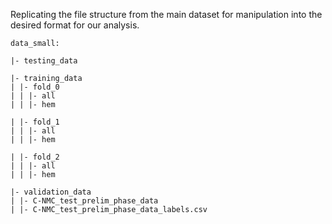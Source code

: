 Replicating the file structure from the main dataset for manipulation into the desired format for our analysis.


    data_small:
  
    |- testing_data

    |- training_data
    | |- fold_0
    | | |- all
    | | |- hem

    | |- fold_1
    | | |- all
    | | |- hem

    | |- fold_2
    | | |- all
    | | |- hem

    |- validation_data
    | |- C-NMC_test_prelim_phase_data
    | |- C-NMC_test_prelim_phase_data_labels.csv
